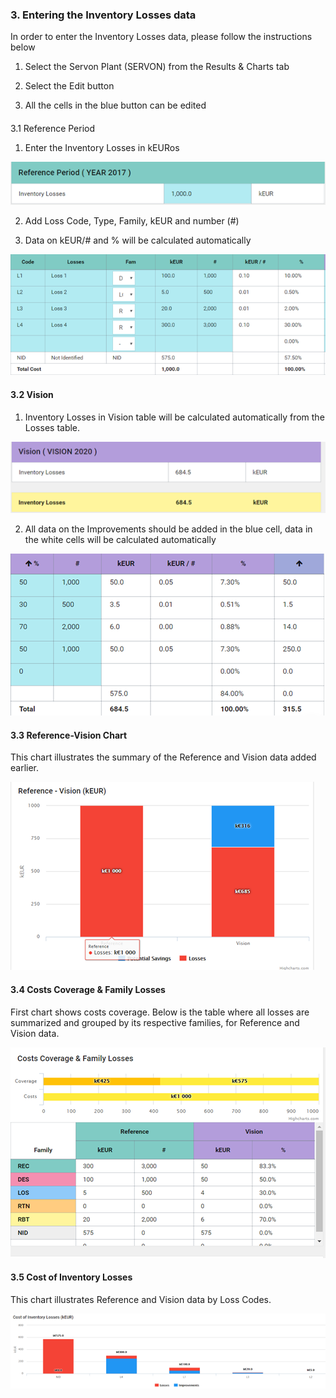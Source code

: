### 3. Entering the Inventory Losses data


In order to enter the Inventory Losses data, please follow the instructions below

1.	Select the Servon Plant \(SERVON\) from the Results & Charts tab

2.	Select the Edit button 

3.	All the cells in the blue button can be edited

#### 
3.1 Reference Period


1.	Enter the Inventory Losses in kEURos


![](/assets/import27.png)


2.	Add Loss Code, Type, Family, kEUR and number \(\#\)

3.	Data on kEUR/\# and % will be calculated automatically

![](/assets/import28.png)

#### 3.2 Vision 

1.	Inventory Losses in Vision table will be calculated automatically from the Losses table.

![](/assets/import29.png)

2.	All data on the Improvements should be added in the blue cell, data in the white cells will be calculated automatically

![](/assets/import30.png)

#### 3.3 Reference-Vision Chart

This chart illustrates the summary of the Reference and Vision data added earlier.

![](/assets/import31.png)

#### 3.4 Costs Coverage & Family Losses

First chart shows costs coverage. Below is the table where all losses are summarized and grouped by its respective families, for Reference and Vision data.

![](/assets/import33.png)

#### 3.5 Cost of Inventory Losses

This chart illustrates Reference and Vision data by Loss Codes.


![](/assets/import34.png)



 





